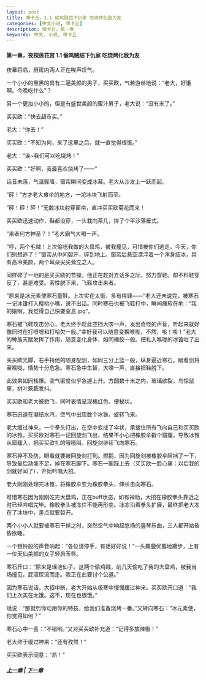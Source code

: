 ```yaml
---
layout: post
title: 啤卡丘，1.1 偷鸡贼结下仇家 吃烧烤化敌为友
categories: [中文小说, 啤卡丘]
description: 啤卡丘，第一章
keywords: 中文, 小说, 啤卡丘
---
```


#### 第一章，夜探莲花宫 1.1 偷鸡贼结下仇家 吃烧烤化敌为友

夜幕将临，厨房内两人正在唉声叹气。

一个小小的黑黑的具有二逼美颜的男子，买买欧，气若游丝地说：“老大，好饿啊。今晚吃什么”？

另一个更加小小的，但是有盛世美颜的蜜汁男子，老大说：“没有米了。”

买买欧：“快去超市买。”

老大：“你去！”

买买欧：“不知为何，来了这里之后，就一直觉得很饿。”

老大：“诶~我们可以吃烧烤！”

买买欧：“好啊，我最喜欢烧烤了——”

话音未落，气温骤降，窗帘瞬间变成冰幕。老大从沙发上一跃而起。

“砰！”方才老大瘫坐的地方，一坨冰块飞射而至。

”砰！砰！砰！”无数冰块射穿窗帘，直冲买买欧菊花而来！

买买欧迅速动作，鞋都没穿，一头栽向茶几，摔了个平沙落雁式。

”来者何方神圣？！”老大霸气大喝一声。

”哼，两个毛贼！上次偷吃我做的大盘鸡，被我撞见，可惜被你们逃走。今天，你们别想逃了！”窗帘从中间裂开，碎到地上。窗帘后悬空漂浮着一个浑身结冰，具有高冷美颜，两个耳朵尖尖耸立之人。

同样碎了一地的是买买欧的节操，他正在趁对方话多之际，努力穿鞋。却不料鞋穿反了，甚是难受。索性脱下来，飞鞋攻击来者。

”原来是冰元素使寒石童鞋。上次实在太饿，多有得罪——“老大还未说完，被寒石一记冰锥打入樱桃小嘴，说不出话。同时寒石也被飞鞋打中，瞬间瘫软在地：“我的娘啊，我觉得自己快要窒息.jpg“。

寒石被飞鞋攻击分心，老大终于趁此空挡大咳一声，发出奇怪的声音，听起来就好像同时在打喷嚏和打哈欠一般。”幸好我可以随意变换喉咙，不然，咳！咳！”老大的种族天赋发挥了作用，随意变化身体，如同橡胶一般。把扎入喉咙的冰锥吐了出来。

买买欧光脚，右手持他的随身配剑，如同三分上篮一般，纵身逼近寒石。眼看剑将至喉咙，情势十分危急。寒石急中生智，大嚎一声，直接把鞋脱下。

此效果如同核爆。空气密度似乎急遽上升。方圆数十米之内，玻璃欲裂，鸟惊鼠窜，树叶簌簌发抖。

买买欧和老大被掀飞，同时表情呈现橘红色、便秘状。

寒石迅速在凝结水汽，空气中出现数个冰锥，旋转飞来。

老大缓过神来，一个拳头打出，在空中变成了伞状，承接住所有飞向自己和买买欧的冰锥。买买欧对寒石一记回旋剑飞出，结果不小心把橡胶伞戳个窟窿，导致冰锥从窟窿入，把买买欧扎的哦哦叫。回旋剑继续飞向寒石。

寒石猝不及防，眼看就要被回旋剑打到。燃鹅，因为回旋剑被橡胶伞阻挡了一下，导致最后动能不足，掉在寒石脚下。寒石一脚踩上去（买买欧一脸心痛：以后我的剑就好闻了），开始吟唱大招。

老大刚刚处理完冰锥，将橡胶伞变为橡胶拳头，伸长击向寒石。

可惜寒石因为刚刚吃完大盘鸡，正在buff状态，如有神助，大招在橡胶拳头靠近之时已经吟唱完毕。橡胶拳头被冻住不能再形变。冰冻沿着拳头扩展，最终把老大冻在了冰块中，差点就要裂开。

两个小小人就要被寒石干掉之时，突然空气中响起悠扬的竖琴乐曲，三人都开始昏昏欲睡。

一个银铃般的声音响起：“各位请停手，有话好好说！”一头麋鹿优雅地踱步，上有一位天仙美颜的女子轻启玉唇。

寒石开口：“原来是瑶池仙子。这两个偷鸡贼，前几天偷吃了我的大盘鸡，被我当场撞见，屁滚尿流而走。我正在此要讨个公道。”

因为寒石说话，大招中断，老大开始从极寒中慢慢缓过神来。买买欧开口道：“我们上次实在太饿。这不，现在也很饿。”

瑶说：“那就罚你动用你的特技，给我们准备烧烤一番。”又转向寒石：“冰元素使，你觉得如何？”

寒石心中一喜：“不错哟。”又对买买欧补充道：“记得多放辣椒！”

老大终于缓过神来：“还有孜然！”

买买欧表示同意：“昂！”

##### [上一章](/2017/08/29/Pikaqiu-0/) | [下一章](/2017/08/29/Pikaqiu-1-2/)